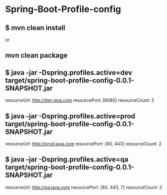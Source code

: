 # Spring-Boot-Profile-config

## $ mvn clean install 
or
## mvn clean package

## $ java -jar -Dspring.profiles.active=dev target/spring-boot-profile-config-0.0.1-SNAPSHOT.jar 

resourceUrl: http://dev.java.com
resourcePort: [8080]
resourceCount: 2

## $ java -jar -Dspring.profiles.active=prod target/spring-boot-profile-config-0.0.1-SNAPSHOT.jar

resourceUrl: http://prod.java.com
resourcePort: [80, 443]
resourceCount: 2

## $ java -jar -Dspring.profiles.active=qa target/spring-boot-profile-config-0.0.1-SNAPSHOT.jar

resourceUrl: http://qa.java.com
resourcePort: [80, 443, 7]
resourceCount: 3

